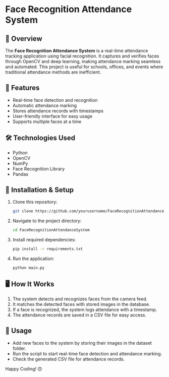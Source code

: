# Face Recognition Attendance System

## 📌 Overview
The **Face Recognition Attendance System** is a real-time attendance tracking application using facial recognition. It captures and verifies faces through OpenCV and deep learning, making attendance marking seamless and automated. This project is useful for schools, offices, and events where traditional attendance methods are inefficient.

## 🚀 Features
- Real-time face detection and recognition
- Automatic attendance marking
- Stores attendance records with timestamps
- User-friendly interface for easy usage
- Supports multiple faces at a time

## 🛠️ Technologies Used
- Python
- OpenCV
- NumPy
- Face Recognition Library
- Pandas

## 📂 Installation & Setup
1. Clone this repository:
   ```bash
   git clone https://github.com/yourusername/FaceRecognitionAttendanceSystem.git
   ```
2. Navigate to the project directory:
   ```bash
   cd FaceRecognitionAttendanceSystem
   ```
3. Install required dependencies:
   ```bash
   pip install -r requirements.txt
   ```
4. Run the application:
   ```bash
   python main.py
   ```

## 🖥️ How It Works
1. The system detects and recognizes faces from the camera feed.
2. It matches the detected faces with stored images in the database.
3. If a face is recognized, the system logs attendance with a timestamp.
4. The attendance records are saved in a CSV file for easy access.

## 📌 Usage
- Add new faces to the system by storing their images in the dataset folder.
- Run the script to start real-time face detection and attendance marking.
- Check the generated CSV file for attendance records.


Happy Coding! 😊


 
